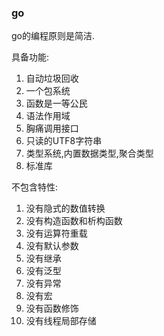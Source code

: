 ### go ###

go的编程原则是简洁.

具备功能:

1. 自动垃圾回收
2. 一个包系统
3. 函数是一等公民
4. 语法作用域
5. 胸痛调用接口
6. 只读的UTF8字符串
7. 类型系统,内置数据类型,聚合类型
8. 标准库

不包含特性:

1. 没有隐式的数值转换
2. 没有构造函数和析构函数
3. 没有运算符重载
4. 没有默认参数
5. 没有继承
6. 没有泛型
7. 没有异常
8. 没有宏
9. 没有函数修饰
10. 没有线程局部存储
















